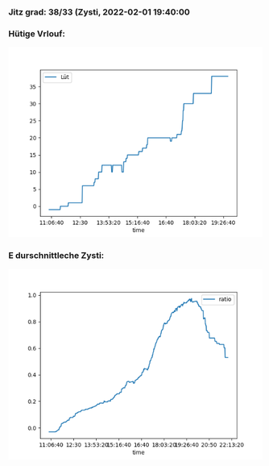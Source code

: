 ### Jitz grad: 38/33 (Zysti, 2022-02-01 19:40:00

### Hütige Vrlouf:
![Graph](Today.png)

### E durschnittleche Zysti:
![Graph](Zysti.png)